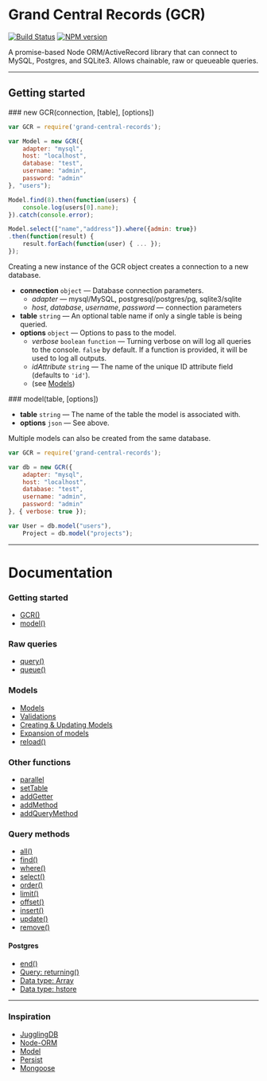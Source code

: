 # Grand Central Records (GCR)

[![Build Status](https://travis-ci.org/maxprogram/grand-central-records.png?branch=master)](https://travis-ci.org/maxprogram/grand-central-records)
[![NPM version](https://badge.fury.io/js/grand-central-records.svg)](http://badge.fury.io/js/grand-central-records)

A promise-based Node ORM/ActiveRecord library that can connect to MySQL, Postgres, and SQLite3. Allows chainable, raw or queueable queries.

---------------------------------------
## Getting started

<a name="gcr" />
### new GCR(connection, [table], [options])

```js
var GCR = require('grand-central-records');

var Model = new GCR({
    adapter: "mysql",
    host: "localhost",
    database: "test",
    username: "admin",
    password: "admin"
}, "users");

Model.find(8).then(function(users) {
    console.log(users[0].name);
}).catch(console.error);

Model.select(["name","address"]).where({admin: true})
.then(function(result) {
    result.forEach(function(user) { ... });
});
```

Creating a new instance of the GCR object creates a connection to a new database.

* __connection__ `object` — Database connection parameters.
    * *adapter* — mysql/MySQL, postgresql/postgres/pg, sqlite3/sqlite
    * *host*, *database*, *username*, *password* — connection parameters
* __table__ `string` — An optional table name if only a single table is being queried.
* __options__ `object` — Options to pass to the model.
    * *verbose* `boolean` `function` —  Turning verbose on will log all queries to the console. `false` by default. If a function is provided, it will be used to log all outputs.
    * *idAttribute* `string` — The name of the unique ID attribute field (defaults to `'id'`).
    * (see [Models](./docs/Models.md#models))

<a name="model" />
### model(table, [options])

* __table__ `string` — The name of the table the model is associated with.
* __options__ `json` — See above.

Multiple models can also be created from the same database.

```js
var GCR = require('grand-central-records');

var db = new GCR({
    adapter: "mysql",
    host: "localhost",
    database: "test",
    username: "admin",
    password: "admin"
}, { verbose: true });

var User = db.model("users"),
    Project = db.model("projects");
```

---------------------------------------
# Documentation

### Getting started

* [GCR()](#gcr)
* [model()](#model)

### Raw queries

* [query()](./docs/Queries.md#query)
* [queue()](./docs/Queries.md#queue)

### Models

* [Models](./docs/Models.md#models)
* [Validations](./docs/Models.md#validations)
* [Creating & Updating Models](./docs/Models.md#newmodels)
* [Expansion of models](./docs/Models.md#expansion)
* [reload()](./docs/Models.md#reload)

### Other functions

* [parallel](./docs/Other.md#parallel)
* [setTable](./docs/Other.md#setTable)
* [addGetter](./docs/Other.md#addGetter)
* [addMethod](./docs/Other.md#addMethod)
* [addQueryMethod](./docs/Other.md#addQueryMethod)

### Query methods

* [all()](./docs/Query-Methods.md#all)
* [find()](./docs/Query-Methods.md#find)
* [where()](./docs/Query-Methods.md#where)
* [select()](./docs/Query-Methods.md#select)
* [order()](./docs/Query-Methods.md#order)
* [limit()](./docs/Query-Methods.md#limit)
* [offset()](./docs/Query-Methods.md#offset)
* [insert()](./docs/Query-Methods.md#insert)
* [update()](./docs/Query-Methods.md#update)
* [remove()](./docs/Query-Methods.md#remove)

#### Postgres

* [end()](./docs/Postgres.md#end)
* [Query: returning()](./docs/Postgres.md#returning)
* [Data type: Array](./docs/Postgres.md#array)
* [Data type: hstore](./docs/Postgres.md#hstore)

---------------------------------------
### Inspiration

* [JugglingDB](https://github.com/1602/jugglingdb)
* [Node-ORM](https://github.com/dresende/node-orm2)
* [Model](https://npmjs.org/package/model)
* [Persist](https://npmjs.org/package/persist)
* [Mongoose](https://npmjs.org/package/mongoose)


